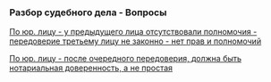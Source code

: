 <!-- [В начало](/docs/index.md) -->

### Разбор судебного дела - Вопросы

[По юр. лицу - у предыдущего лица отсутствовали полномочия - передоверие третьему лицу не законно - нет прав и полномочий](./narushenie-01-u-predydushego-lica-otsutstvovali-polnomochia-peredoveriya-3mu-licu-ne-zakonno-net-prav-i-polnomochiy/about.md)

[По юр. лицу - после очередного передоверия, должна быть нотариальная доверенность, а не простая](./narushenie-02-posle-ocherednogo-peredoveriya-dolzhna-byt-notarialnaya-doverennost-a-ne-prostaya/about.md)
